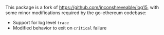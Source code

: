 This package is a fork of https://github.com/inconshreveable/log15, with some
minor modifications required by the go-ethereum codebase:

 * Support for log level `trace`
 * Modified behavior to exit on `critical` failure
